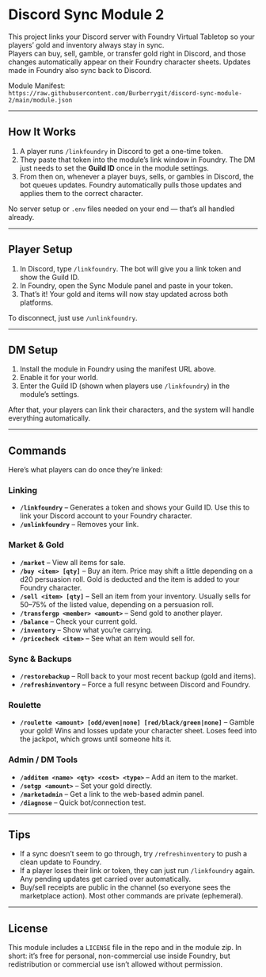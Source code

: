 # Discord Sync Module 2

This project links your Discord server with Foundry Virtual Tabletop so your players’ gold and inventory always stay in sync.  
Players can buy, sell, gamble, or transfer gold right in Discord, and those changes automatically appear on their Foundry character sheets. Updates made in Foundry also sync back to Discord.

 Module Manifest:  
`https://raw.githubusercontent.com/Burberrygit/discord-sync-module-2/main/module.json`

---

## How It Works

1. A player runs `/linkfoundry` in Discord to get a one-time token.
2. They paste that token into the module’s link window in Foundry. The DM just needs to set the **Guild ID** once in the module settings.
3. From then on, whenever a player buys, sells, or gambles in Discord, the bot queues updates. Foundry automatically pulls those updates and applies them to the correct character.

No server setup or `.env` files needed on your end — that’s all handled already.

---

## Player Setup

1. In Discord, type `/linkfoundry`. The bot will give you a link token and show the Guild ID.  
2. In Foundry, open the Sync Module panel and paste in your token.  
3. That’s it! Your gold and items will now stay updated across both platforms.  

To disconnect, just use `/unlinkfoundry`.

---

## DM Setup

1. Install the module in Foundry using the manifest URL above.  
2. Enable it for your world.  
3. Enter the Guild ID (shown when players use `/linkfoundry`) in the module’s settings.  

After that, your players can link their characters, and the system will handle everything automatically.

---

## Commands

Here’s what players can do once they’re linked:

### Linking
- **`/linkfoundry`** – Generates a token and shows your Guild ID. Use this to link your Discord account to your Foundry character.  
- **`/unlinkfoundry`** – Removes your link.

### Market & Gold
- **`/market`** – View all items for sale.  
- **`/buy <item> [qty]`** – Buy an item. Price may shift a little depending on a d20 persuasion roll. Gold is deducted and the item is added to your Foundry character.  
- **`/sell <item> [qty]`** – Sell an item from your inventory. Usually sells for 50–75% of the listed value, depending on a persuasion roll.  
- **`/transfergp <member> <amount>`** – Send gold to another player.  
- **`/balance`** – Check your current gold.  
- **`/inventory`** – Show what you’re carrying.  
- **`/pricecheck <item>`** – See what an item would sell for.

### Sync & Backups
- **`/restorebackup`** – Roll back to your most recent backup (gold and items).  
- **`/refreshinventory`** – Force a full resync between Discord and Foundry.

### Roulette
- **`/roulette <amount> [odd/even|none] [red/black/green|none]`** – Gamble your gold! Wins and losses update your character sheet. Loses feed into the jackpot, which grows until someone hits it.

### Admin / DM Tools
- **`/additem <name> <qty> <cost> <type>`** – Add an item to the market.  
- **`/setgp <amount>`** – Set your gold directly.  
- **`/marketadmin`** – Get a link to the web-based admin panel.  
- **`/diagnose`** – Quick bot/connection test.

---

## Tips

- If a sync doesn’t seem to go through, try `/refreshinventory` to push a clean update to Foundry.  
- If a player loses their link or token, they can just run `/linkfoundry` again. Any pending updates get carried over automatically.  
- Buy/sell receipts are public in the channel (so everyone sees the marketplace action). Most other commands are private (ephemeral).

---

## License

This module includes a `LICENSE` file in the repo and in the module zip. In short: it’s free for personal, non-commercial use inside Foundry, but redistribution or commercial use isn’t allowed without permission.
